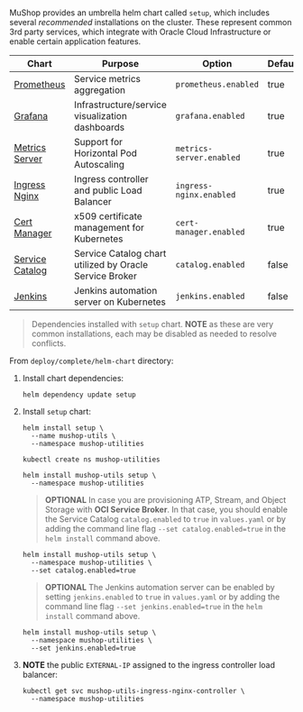 #

MuShop provides an umbrella helm chart called `setup`, which includes several
_recommended_ installations on the cluster. These represent common 3rd party
services, which integrate with Oracle Cloud Infrastructure or enable certain
application features.

| Chart | Purpose | Option | Default
|---|---|---|---|
| [Prometheus](https://github.com/helm/charts/blob/master/stable/prometheus/README.md) | Service metrics aggregation | `prometheus.enabled` | true |
| [Grafana](https://github.com/helm/charts/blob/master/stable/grafana/README.md) | Infrastructure/service visualization dashboards | `grafana.enabled` | true |
| [Metrics Server](https://github.com/helm/charts/blob/master/stable/metrics-server/README.md) | Support for Horizontal Pod Autoscaling | `metrics-server.enabled` | true |
| [Ingress Nginx](https://kubernetes.github.io/ingress-nginx/) | Ingress controller and public Load Balancer | `ingress-nginx.enabled` | true |
| [Cert Manager](https://github.com/jetstack/cert-manager/blob/master/README.md) | x509 certificate management for Kubernetes | `cert-manager.enabled` | true |
| [Service Catalog](https://github.com/kubernetes-sigs/service-catalog/blob/master/charts/catalog/README.md) | Service Catalog chart utilized by Oracle Service Broker | `catalog.enabled` | false |
| [Jenkins](https://github.com/helm/charts/blob/master/stable/jenkins/README.md) | Jenkins automation server on Kubernetes | `jenkins.enabled` | false |

> Dependencies installed with `setup` chart. **NOTE** as these are very common installations, each may be disabled as needed to resolve conflicts.

From `deploy/complete/helm-chart` directory:

1. Install chart dependencies:

    ```shell
    helm dependency update setup
    ```

1. Install `setup` chart:

    ```shell--helm2
    helm install setup \
      --name mushop-utils \
      --namespace mushop-utilities
    ```

    ```shell--helm3
    kubectl create ns mushop-utilities
    ```

    ```shell--helm3
    helm install mushop-utils setup \
      --namespace mushop-utilities
    ```

    > **OPTIONAL** In case you are provisioning ATP, Stream, and Object Storage with **OCI Service Broker**. In that case, you should enable the Service Catalog `catalog.enabled` to `true` in `values.yaml` or by adding the command line flag `--set catalog.enabled=true` in the `helm install` command above.

    ```shell--helm3
    helm install mushop-utils setup \
      --namespace mushop-utilities \
      --set catalog.enabled=true
    ```

    > **OPTIONAL** The Jenkins automation server can be enabled by setting `jenkins.enabled` to `true` in `values.yaml` or by adding the command line flag `--set jenkins.enabled=true` in the `helm install` command above.

    ```shell--helm3
    helm install mushop-utils setup \
      --namespace mushop-utilities \
      --set jenkins.enabled=true
    ```

1. **NOTE** the public `EXTERNAL-IP` assigned to the ingress controller load balancer:

    ```shell
    kubectl get svc mushop-utils-ingress-nginx-controller \
      --namespace mushop-utilities
    ```
